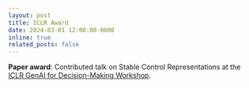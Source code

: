 ```yaml
---
layout: post
title: ICLR Award
date: 2024-03-01 12:00:00-0000
inline: true
related_posts: false
---
```


**Paper award**: Contributed talk on Stable Control Representations at the <a href="https://sites.google.com/view/genai4dm-iclr2024" target="_blank">ICLR GenAI for Decision-Making Workshop</a>.

